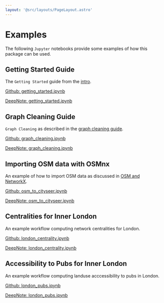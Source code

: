 ```yaml
---
layout: '@src/layouts/PageLayout.astro'
---
```


# Examples

The following `Jupyter` notebooks provide some examples of how this package can be used.

## Getting Started Guide

The `Getting Started` guide from the [intro](/intro/).

<a href="https://github.com/benchmark-urbanism/cityseer-api/blob/master/demos/getting_started.ipynb" target="_blank">Github: getting_started.ipynb</a>

<a href="https://deepnote.com/workspace/songololo-4544-47b7f08c-5906-4987-9baf-57953c61b181/project/cityseer-api-e5ee5163-2d5e-419f-9070-0b785706bfce/%2Fdemos%2Fgetting_started.ipynb" target="_blank">DeepNote: getting_started.ipynb</a>

## Graph Cleaning Guide

`Graph Cleaning` as described in the [graph cleaning guide](/guide#graph-cleaning).

<a href="https://github.com/benchmark-urbanism/cityseer-api/blob/master/demos/graph_cleaning.ipynb" target="_blank">Github: graph_cleaning.ipynb</a>

<a href="https://deepnote.com/workspace/songololo-4544-47b7f08c-5906-4987-9baf-57953c61b181/project/cityseer-api-e5ee5163-2d5e-419f-9070-0b785706bfce/%2Fdemos%2Fgraph_cleaning.ipynb" target="_blank">DeepNote: graph_cleaning.ipynb</a>

## Importing OSM data with OSMnx

An example of how to import OSM data as discussed in [OSM and NetworkX](/guide#osm-and-networkx).

<a href="https://github.com/benchmark-urbanism/cityseer-api/blob/master/demos/osm_to_cityseer.ipynb" target="_blank">Github: osm_to_cityseer.ipynb</a>

<a href="https://deepnote.com/workspace/songololo-4544-47b7f08c-5906-4987-9baf-57953c61b181/project/cityseer-api-e5ee5163-2d5e-419f-9070-0b785706bfce/%2Fdemos%2Fosm_to_cityseer.ipynb" target="_blank">DeepNote: osm_to_cityseer.ipynb</a>

## Centralities for Inner London

An example workflow computing network centralities for London.

<a href="https://github.com/benchmark-urbanism/cityseer-api/blob/master/demos/london_centrality.ipynb" target="_blank">Github: london_centrality.ipynb</a>

<a href="https://deepnote.com/workspace/songololo-4544-47b7f08c-5906-4987-9baf-57953c61b181/project/cityseer-api-e5ee5163-2d5e-419f-9070-0b785706bfce/%2Fdemos%2Flondon_centrality.ipynb" target="_blank">DeepNote: london_centrality.ipynb</a>

## Accessibility to Pubs for Inner London

An example workflow computing landuse acccessibility to pubs in London.

<a href="https://github.com/benchmark-urbanism/cityseer-api/blob/master/demos/london_pubs.ipynb" target="_blank">Github: london_pubs.ipynb</a>

<a href="https://deepnote.com/workspace/songololo-4544-47b7f08c-5906-4987-9baf-57953c61b181/project/cityseer-api-e5ee5163-2d5e-419f-9070-0b785706bfce/%2Fdemos%2Flondon_pubs.ipynb" target="_blank">DeepNote: london_pubs.ipynb</a>
